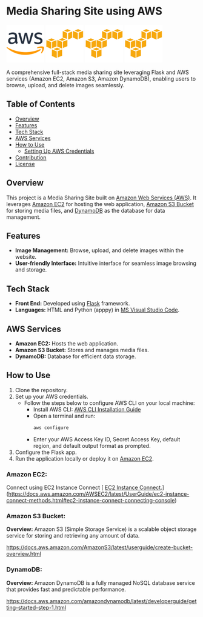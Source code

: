 # Media Sharing Site using AWS

<img src="https://raw.githubusercontent.com/devicons/devicon/master/icons/amazonwebservices/amazonwebservices-original-wordmark.svg" alt="AWS Logo" width="100" height="100"/> <img src="https://raw.githubusercontent.com/devicons/devicon/master/icons/amazonwebservices/amazonwebservices-original.svg" alt="Amazon EC2 Logo" width="100" height="100"/> <img src="https://raw.githubusercontent.com/devicons/devicon/master/icons/amazonwebservices/amazonwebservices-original.svg" alt="Amazon S3 Logo" width="100" height="100"/> <img src="https://raw.githubusercontent.com/devicons/devicon/master/icons/amazonwebservices/amazonwebservices-original.svg" alt="Amazon DynamoDB Logo" width="100" height="100"/>

A comprehensive full-stack media sharing site leveraging Flask and AWS services (Amazon EC2, Amazon S3, Amazon DynamoDB), enabling users to browse, upload, and delete images seamlessly.

## Table of Contents
- [Overview](#overview)
- [Features](#features)
- [Tech Stack](#tech-stack)
- [AWS Services](#aws-services)
- [How to Use](#how-to-use)
  - [Setting Up AWS Credentials](#setting-up-aws-credentials)
- [Contribution](#contribution)
- [License](#license)

## Overview
This project is a Media Sharing Site built on [Amazon Web Services (AWS)](https://aws.amazon.com/). It leverages [Amazon EC2](https://aws.amazon.com/ec2/) for hosting the web application, [Amazon S3 Bucket](https://aws.amazon.com/s3/) for storing media files, and [DynamoDB](https://aws.amazon.com/dynamodb/) as the database for data management.

## Features
- **Image Management:** Browse, upload, and delete images within the website.
- **User-friendly Interface:** Intuitive interface for seamless image browsing and storage.

## Tech Stack
- **Front End:** Developed using [Flask](https://palletsprojects.com/p/flask/) framework.
- **Languages:** HTML and Python (apppy) in [MS Visual Studio Code](https://code.visualstudio.com/).

## AWS Services
- **Amazon EC2:** Hosts the web application.
- **Amazon S3 Bucket:** Stores and manages media files.
- **DynamoDB:** Database for efficient data storage.

## How to Use
1. Clone the repository.
2. Set up your AWS credentials.
   - Follow the steps below to configure AWS CLI on your local machine:
     - Install AWS CLI: [AWS CLI Installation Guide](https://docs.aws.amazon.com/cli/latest/userguide/install-cliv2.html)
     - Open a terminal and run:
       ```bash
       aws configure
       ```
     - Enter your AWS Access Key ID, Secret Access Key, default region, and default output format as prompted.
3. Configure the Flask app.
4. Run the application locally or deploy it on [Amazon EC2](https://aws.amazon.com/ec2/).

### Amazon EC2:

Connect using EC2 Instance Connect
[ [EC2 Instance Connect](https://docs.aws.amazon.com/AWSEC2/latest/UserGuide/Connect-using-EC2-Instance-Connect.html).](https://docs.aws.amazon.com/AWSEC2/latest/UserGuide/ec2-instance-connect-methods.html#ec2-instance-connect-connecting-console)
  
 
 ### Amazon S3 Bucket:

**Overview:**
Amazon S3 (Simple Storage Service) is a scalable object storage service for storing and retrieving any amount of data.

https://docs.aws.amazon.com/AmazonS3/latest/userguide/create-bucket-overview.html


### DynamoDB:

**Overview:**
Amazon DynamoDB is a fully managed NoSQL database service that provides fast and predictable performance.


https://docs.aws.amazon.com/amazondynamodb/latest/developerguide/getting-started-step-1.html

